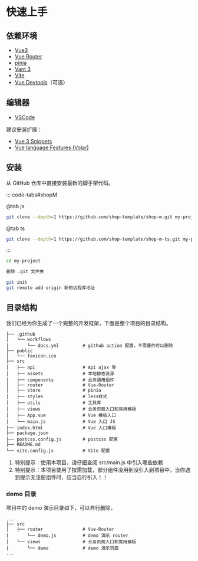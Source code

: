 # 快速上手

## 依赖环境

- [Vue3](https://v3.cn.vuejs.org/)
- [Vue Router](https://router.vuejs.org/zh/index.html)
- [pinia](https://pinia.vuejs.org/)
- [Vant 3](https://vant-contrib.gitee.io/vant/#/zh-CN/home)
- [Vite](https://vitejs.cn/)
- [Vue Devtools](https://devtools.vuejs.org/)（可选）

## 编辑器

- [VSCode](https://code.visualstudio.com/)

建议安装扩展：

- [Vue 3 Snippets](https://marketplace.visualstudio.com/items?itemName=hollowtree.vue-snippets)
- [Vue language Features (Volar)](https://marketplace.visualstudio.com/items?itemName=Vue.volar)

## 安装

从 GitHub 仓库中直接安装最新的脚手架代码。

::: code-tabs#shopM

@tab js

```sh
git clone --depth=1 https://github.com/shop-template/shop-m.git my-project
```

@tab ts

```sh
git clone --depth=1 https://github.com/shop-template/shop-m-ts.git my-project
```

:::

```sh
cd my-project

删除 .git 文件夹

git init
git remote add origin 新的远程库地址
```

## 目录结构

我们已经为你生成了一个完整的开发框架，下面是整个项目的目录结构。

```
├── .github
│   └── workflows
│       └── docs.yml         # github action 配置，不需要的可以删除
├── public
│   └── favicon.ico          
├── src
│   ├── api                  # Api ajax 等
│   ├── assets               # 本地静态资源
│   ├── components           # 业务通用组件
│   ├── router               # Vue-Router
│   ├── store                # pinia
│   ├── styles               # less样式
│   ├── utils                # 工具库
│   ├── views                # 业务页面入口和常用模板
│   ├── App.vue              # Vue 模板入口
│   └── main.js              # Vue 入口 JS
├── index.html               # Vue 入口模板
├── package.json
├── postcss.config.js        # postcss 配置
├── README.md
└── vite.config.js           # Vite 配置
```

1. 特别提示：使用本项目，请仔细查阅 src/main.js 中引入哪些依赖
2. 特别提示：本项目使用了按需加载，部分组件没用到没引入到项目中，当你遇到提示无注册组件时，应当自行引入！！

### demo 目录

项目中的 demo 演示目录如下，可以自行删除。

```
...
├── src
│   ├── router               # Vue-Router
|       └── demo.js          # demo 演示 router
│   └── views                # 业务页面入口和常用模板
|       └── demo             # demo 演示页面
...
```
